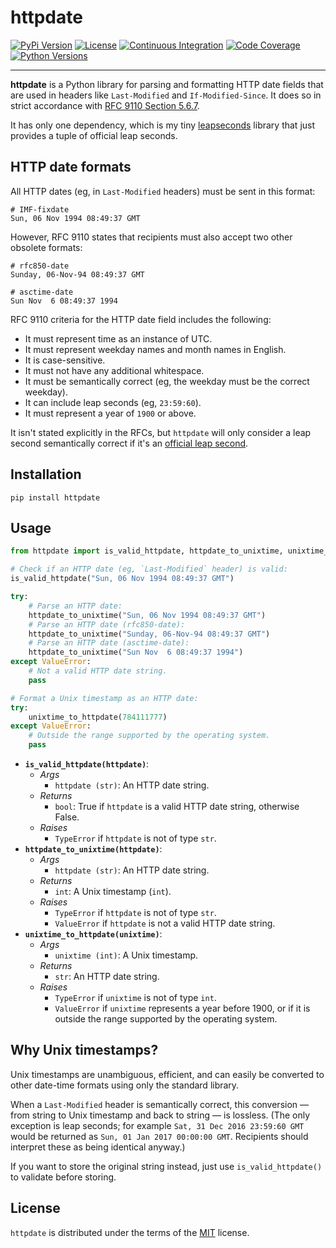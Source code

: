 # httpdate

[![PyPi Version][pypi-img]][pypi-url]
[![License][license-img]][license-url]
[![Continuous Integration][ci-img]][ci-url]
[![Code Coverage][coverage-img]][coverage-url]
[![Python Versions][python-img]][python-url]

[pypi-img]: https://img.shields.io/pypi/v/httpdate.svg
[pypi-url]: https://pypi.org/project/httpdate
[license-img]:  https://img.shields.io/github/license/jamielinux/httpdate.svg
[license-url]: https://github.com/jamielinux/httpdate/blob/main/LICENSE
[ci-img]: https://github.com/jamielinux/httpdate/actions/workflows/ci.yml/badge.svg
[ci-url]: https://github.com/jamielinux/httpdate/actions/workflows/ci.yml
[coverage-img]: https://img.shields.io/endpoint?url=https://gist.githubusercontent.com/jamielinux/f3b70fb7174f1a8a87f2185e80cbb2ef/raw/httpdate.covbadge.json
[coverage-url]: https://github.com/jamielinux/httpdate/actions/workflows/ci.yml
[python-img]: https://img.shields.io/pypi/pyversions/httpdate.svg
[python-url]: https://pypi.org/project/httpdate

---

**httpdate** is a Python library for parsing and formatting HTTP date fields that are
used in headers like `Last-Modified` and `If-Modified-Since`. It does so in strict
accordance with [RFC 9110 Section 5.6.7][0].

It has only one dependency, which is my tiny [leapseconds][1] library that just provides
a tuple of official leap seconds.

[0]: https://datatracker.ietf.org/doc/html/rfc9110#section-5.6.7
[1]: https://github.com/jamielinux/leapseconds

## HTTP date formats

All HTTP dates (eg, in `Last-Modified` headers) must be sent in this format:

```console
# IMF-fixdate
Sun, 06 Nov 1994 08:49:37 GMT
```

However, RFC 9110 states that recipients must also accept two other obsolete formats:

```console
# rfc850-date
Sunday, 06-Nov-94 08:49:37 GMT

# asctime-date
Sun Nov  6 08:49:37 1994
```

RFC 9110 criteria for the HTTP date field includes the following:

- It must represent time as an instance of UTC.
- It must represent weekday names and month names in English.
- It is case-sensitive.
- It must not have any additional whitespace.
- It must be semantically correct (eg, the weekday must be the correct weekday).
- It can include leap seconds (eg, `23:59:60`).
- It must represent a year of `1900` or above.

It isn't stated explicitly in the RFCs, but `httpdate` will only consider a leap second
semantically correct if it's an [official leap second][2].

[2]: https://www.ietf.org/timezones/data/leap-seconds.list

## Installation

```console
pip install httpdate
```

## Usage

```python
from httpdate import is_valid_httpdate, httpdate_to_unixtime, unixtime_to_httpdate

# Check if an HTTP date (eg, `Last-Modified` header) is valid:
is_valid_httpdate("Sun, 06 Nov 1994 08:49:37 GMT")

try:
    # Parse an HTTP date:
    httpdate_to_unixtime("Sun, 06 Nov 1994 08:49:37 GMT")
    # Parse an HTTP date (rfc850-date):
    httpdate_to_unixtime("Sunday, 06-Nov-94 08:49:37 GMT")
    # Parse an HTTP date (asctime-date):
    httpdate_to_unixtime("Sun Nov  6 08:49:37 1994")
except ValueError:
    # Not a valid HTTP date string.
    pass

# Format a Unix timestamp as an HTTP date:
try:
    unixtime_to_httpdate(784111777)
except ValueError:
    # Outside the range supported by the operating system.
    pass
```

- **`is_valid_httpdate(httpdate)`**:
  - *Args*
    - `httpdate (str)`: An HTTP date string.
  - *Returns*
    - `bool`: True if `httpdate` is a valid HTTP date string, otherwise False.
  - *Raises*
    - `TypeError` if `httpdate` is not of type `str`.
- **`httpdate_to_unixtime(httpdate)`**:
  - *Args*
    - `httpdate (str)`: An HTTP date string.
  - *Returns*
    - `int`: A Unix timestamp (`int`).
  - *Raises*
    - `TypeError` if `httpdate` is not of type `str`.
    - `ValueError` if `httpdate` is not a valid HTTP date string.
- **`unixtime_to_httpdate(unixtime)`**:
  - *Args*
    - `unixtime (int)`: A Unix timestamp.
  - *Returns*
    - `str`: An HTTP date string.
  - *Raises*
    - `TypeError` if `unixtime` is not of type `int`.
    - `ValueError` if `unixtime` represents a year before 1900, or if it is outside
      the range supported by the operating system.

## Why Unix timestamps?

Unix timestamps are unambiguous, efficient, and can easily be converted to other
date-time formats using only the standard library.

When a `Last-Modified` header is semantically correct, this conversion — from string to
Unix timestamp and back to string — is lossless. (The only exception is leap seconds;
for example `Sat, 31 Dec 2016 23:59:60 GMT` would be returned as `Sun, 01 Jan 2017
00:00:00 GMT`. Recipients should interpret these as being identical anyway.)

If you want to store the original string instead, just use `is_valid_httpdate()` to
validate before storing.

## License

`httpdate` is distributed under the terms of the [MIT][license] license.

[license]: https://spdx.org/licenses/MIT.html
